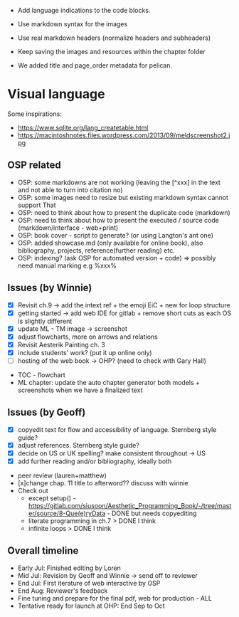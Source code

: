 - Add language indications to the code blocks.
- Use markdown syntax for the images
- Use real markdown headers (normalize headers and subheaders)
- Keep saving the images and resources within the chapter folder

- We added title and page_order metadata for pelican.

# Visual language

Some inspirations:
- <https://www.sqlite.org/lang_createtable.html>
- <https://macintoshnotes.files.wordpress.com/2013/09/meldscreenshot2.jpg>

## OSP related
- OSP: some markdowns are not working (leaving the [^xxx] in the text and not able to turn into citation no)
- OSP: some images need to resize but existing markdown syntax cannot support That
- OSP: need to think about how to present the duplicate code (markdown)
- OSP: need to think about how to present the executed / source code (markdown/interface - web+print)
- OSP: book cover - script to generate? (or using Langton's ant one)
- OSP: added showcase.md (only available for online book), also bibliography, projects, reference(further reading) etc.
- OSP: indexing? (ask OSP for automated version + code) => possibly need manual marking e.g %xxx%

## Issues (by Winnie)

- [x] Revisit ch.9 -> add the intext ref + the emoji EiC + new for loop structure
- [x] getting started -> add web IDE for gitlab + remove short cuts as each OS is slightly different
- [x] update ML - TM image -> screenshot
- [x] adjust flowcharts, more on arrows and relations
- [x] Revisit Aesterik Painting ch. 3
- [x] include students' work? (put it up online only)
- [ ] hosting of the web book -> OHP? (need to check with Gary Hall)
- TOC - flowchart
- ML chapter: update the auto chapter generator both models + screenshots when we have a finalized text

## Issues (by Geoff)
- [x] copyedit text for flow and accessibility of language. Sternberg style guide?
- [x] adjust references. Sternberg style guide?
- [x] decide on US or UK spelling? make consistent throughout -> US
- [x] add further reading and/or bibliography, ideally both
- peer review (lauren+matthew)
- [x]change chap. 11 title to afterword?? discuss with winnie
- Check out
    - except setup() - https://gitlab.com/siusoon/Aesthetic_Programming_Book/-/tree/master/source/8-Que(e)ryData - DONE but needs copyediting
    - literate programming in ch.7 > DONE I think
    - infinite loops > DONE I think

## Overall timeline
- Early Jul: Finished editing by Loren
- Mid Jul: Revision by Geoff and Winnie -> send off to reviewer
- End Jul: First iterature of web interactive by OSP
- End Aug: Reviewer's feedback
- Fine tuning and prepare for the final pdf, web for production - ALL
- Tentative ready for launch at OHP: End Sep to Oct
